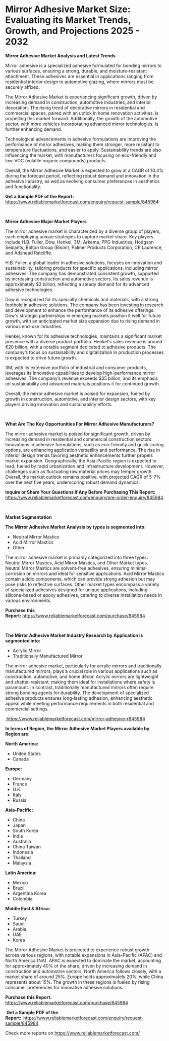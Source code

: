 <p><h1>Mirror Adhesive Market Size: Evaluating its Market Trends, Growth, and Projections 2025 - 2032</h1></p><p><strong>Mirror Adhesive Market Analysis and Latest Trends</strong></p>
<p><p>Mirror adhesive is a specialized adhesive formulated for bonding mirrors to various surfaces, ensuring a strong, durable, and moisture-resistant attachment. These adhesives are essential in applications ranging from residential interior design to automotive glazing, where mirrors must be securely affixed. </p><p>The Mirror Adhesive Market is experiencing significant growth, driven by increasing demand in construction, automotive industries, and interior decoration. The rising trend of decorative mirrors in residential and commercial spaces, paired with an uptick in home renovation activities, is propelling this market forward. Additionally, the growth of the automotive sector, with more vehicles incorporating advanced mirror technologies, is further enhancing demand.</p><p>Technological advancements in adhesive formulations are improving the performance of mirror adhesives, making them stronger, more resistant to temperature fluctuations, and easier to apply. Sustainability trends are also influencing the market, with manufacturers focusing on eco-friendly and low-VOC (volatile organic compounds) products.</p><p>Overall, the Mirror Adhesive Market is expected to grow at a CAGR of 10.4% during the forecast period, reflecting robust demand and innovation in the adhesive industry, as well as evolving consumer preferences in aesthetics and functionality.</p></p>
<p><strong>Get a Sample PDF of the Report:&nbsp;</strong> <a href="https://www.reliablemarketforecast.com/enquiry/request-sample/845984?utm_campaign=2122&utm_medium=2&utm_source=Github&utm_content=ia&utm_term=30012025&utm_id=mirror-adhesive">https://www.reliablemarketforecast.com/enquiry/request-sample/845984</a></p>
<p>&nbsp;</p>
<p><strong>Mirror Adhesive Major Market Players</strong></p>
<p><p>The mirror adhesive market is characterized by a diverse group of players, each employing unique strategies to capture market share. Key players include H.B. Fuller, Dow, Henkel, 3M, Arkema, PPG Industries, Hodgson Sealants, Bolton Group (Bison), Palmer Products Corporation, CR Laurence, and Adshead Ratcliffe.</p><p>H.B. Fuller, a global leader in adhesive solutions, focuses on innovation and sustainability, tailoring products for specific applications, including mirror adhesives. The company has demonstrated consistent growth, supported by increasing construction and automotive sectors. Its sales revenue is approximately $3 billion, reflecting a steady demand for its advanced adhesive technologies.</p><p>Dow is recognized for its specialty chemicals and materials, with a strong foothold in adhesive solutions. The company has been investing in research and development to enhance the performance of its adhesive offerings. Dow's strategic partnerships in emerging markets position it well for future growth, with an anticipated market size expansion due to rising demand in various end-use industries.</p><p>Henkel, known for its adhesive technologies, maintains a significant market presence with a diverse product portfolio. Henkel's sales revenue is around €20 billion, with a notable segment dedicated to adhesive products. The company’s focus on sustainability and digitalization in production processes is expected to drive future growth.</p><p>3M, with its extensive portfolio of industrial and consumer products, leverages its innovative capabilities to develop high-performance mirror adhesives. The company’s revenue exceeds $35 billion, and its emphasis on sustainability and advanced materials positions it for continued growth.</p><p>Overall, the mirror adhesive market is poised for expansion, fueled by growth in construction, automotive, and interior design sectors, with key players driving innovation and sustainability efforts.</p></p>
<p>&nbsp;</p>
<p><strong>What Are The Key Opportunities For Mirror Adhesive Manufacturers?</strong></p>
<p><p>The mirror adhesive market is poised for significant growth, driven by increasing demand in residential and commercial construction sectors. Innovations in adhesive formulations, such as eco-friendly and quick-curing options, are enhancing application versatility and performance. The rise in interior design trends favoring aesthetic enhancements further propels market expansion. Geographically, the Asia-Pacific region is expected to lead, fueled by rapid urbanization and infrastructure development. However, challenges such as fluctuating raw material prices may temper growth. Overall, the market outlook remains positive, with projected CAGR of 5-7% over the next five years, underscoring robust demand dynamics.</p></p>
<p><strong>Inquire or Share Your Questions If Any Before Purchasing This Report:</strong> <a href="https://www.reliablemarketforecast.com/enquiry/pre-order-enquiry/845984?utm_campaign=2122&utm_medium=2&utm_source=Github&utm_content=ia&utm_term=30012025&utm_id=mirror-adhesive">https://www.reliablemarketforecast.com/enquiry/pre-order-enquiry/845984</a></p>
<p>&nbsp;</p>
<p><strong>Market Segmentation</strong></p>
<p><strong>The Mirror Adhesive Market Analysis by types is segmented into:</strong></p>
<p><ul><li>Neutral Mirror Mastics</li><li>Acid Mirror Mastics</li><li>Other</li></ul></p>
<p><p>The mirror adhesive market is primarily categorized into three types: Neutral Mirror Mastics, Acid Mirror Mastics, and Other Market types. Neutral Mirror Mastics are solvent-free adhesives, ensuring minimal corrosion on mirrors and ideal for sensitive applications. Acid Mirror Mastics contain acidic components, which can provide strong adhesion but may pose risks to reflective surfaces. Other market types encompass a variety of specialized adhesives designed for unique applications, including silicone-based or epoxy adhesives, catering to diverse installation needs in various environments.</p></p>
<p><strong>Purchase this Report:&nbsp;</strong><a href="https://www.reliablemarketforecast.com/purchase/845984?utm_campaign=2122&utm_medium=2&utm_source=Github&utm_content=ia&utm_term=30012025&utm_id=mirror-adhesive">https://www.reliablemarketforecast.com/purchase/845984</a></p>
<p>&nbsp;</p>
<p><strong>The Mirror Adhesive Market Industry Research by Application is segmented into:</strong></p>
<p><ul><li>Acrylic Mirror</li><li>Traditionally Manufactured Mirror</li></ul></p>
<p><p>The mirror adhesive market, particularly for acrylic mirrors and traditionally manufactured mirrors, plays a crucial role in various applications such as construction, automotive, and home décor. Acrylic mirrors are lightweight and shatter-resistant, making them ideal for installations where safety is paramount. In contrast, traditionally manufactured mirrors often require strong bonding agents for durability. The development of specialized adhesive products ensures long-lasting adhesion, enhancing aesthetic appeal while meeting performance requirements in both residential and commercial settings.</p></p>
<p><a href="https://www.reliablemarketforecast.com/mirror-adhesive-r845984?utm_campaign=2122&utm_medium=2&utm_source=Github&utm_content=ia&utm_term=30012025&utm_id=mirror-adhesive">&nbsp;https://www.reliablemarketforecast.com/mirror-adhesive-r845984</a></p>
<p><strong>In terms of Region, the Mirror Adhesive Market Players available by Region are:</strong></p>
<p>
    <p> <strong> North America: </strong>
        <ul>
            <li>United States</li>
            <li>Canada</li>
        </ul>
        </p> 
    <p> <strong> Europe: </strong>
        <ul>
            <li>Germany</li>
            <li>France</li>
            <li>U.K.</li>
            <li>Italy</li>
            <li>Russia</li>
        </ul>
        </p> 
    <p> <strong> Asia-Pacific: </strong>
        <ul>
            <li>China</li>
            <li>Japan</li>
            <li>South Korea</li>
            <li>India</li>
            <li>Australia</li>
            <li>China Taiwan</li>
            <li>Indonesia</li>
            <li>Thailand</li>
            <li>Malaysia</li>
        </ul>
        </p> 
    <p> <strong> Latin America: </strong>
        <ul>
            <li>Mexico</li>
            <li>Brazil</li>
            <li>Argentina Korea</li>
            <li>Colombia</li>
        </ul>
        </p> 
    <p> <strong> Middle East & Africa: </strong>
        <ul>
            <li>Turkey</li>
            <li>Saudi</li>
            <li>Arabia</li>
            <li>UAE</li>
            <li>Korea</li>
        </ul>
    </p>
    </p>
<p><p>The Mirror Adhesive Market is projected to experience robust growth across various regions, with notable expansions in Asia-Pacific (APAC) and North America (NA). APAC is expected to dominate the market, accounting for approximately 40% of the share, driven by increasing demand in construction and automotive sectors. North America follows closely, with a market share of around 25%. Europe holds approximately 20%, while China represents about 15%. The growth in these regions is fueled by rising consumer preferences for innovative adhesive solutions.</p></p>
<p><strong>Purchase this Report: </strong><a href="https://www.reliablemarketforecast.com/purchase/845984?utm_campaign=2122&utm_medium=2&utm_source=Github&utm_content=ia&utm_term=30012025&utm_id=mirror-adhesive">https://www.reliablemarketforecast.com/purchase/845984</a></p>
<p>&nbsp;<strong>Get a Sample PDF of the Report:&nbsp;&nbsp;</strong><a href="https://www.reliablemarketforecast.com/enquiry/request-sample/845984?utm_campaign=2122&utm_medium=2&utm_source=Github&utm_content=ia&utm_term=30012025&utm_id=mirror-adhesive">https://www.reliablemarketforecast.com/enquiry/request-sample/845984</a></p>
<p><strong></strong></p>
<p>Check more reports on <a href="https://www.reliablemarketforecast.com/?utm_campaign=2122&utm_medium=2&utm_source=Github&utm_content=ia&utm_term=30012025&utm_id=mirror-adhesive">https://www.reliablemarketforecast.com/</a></p>